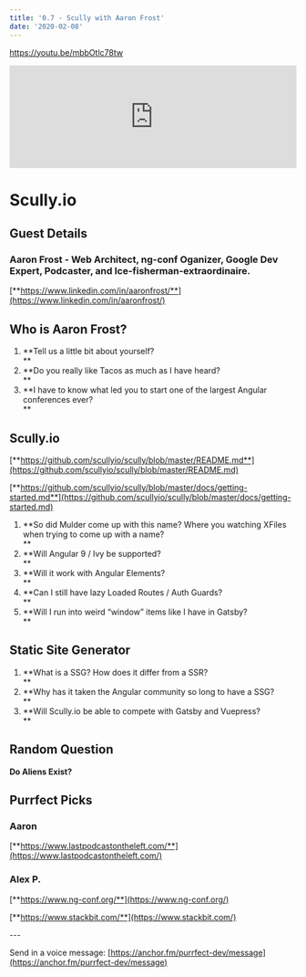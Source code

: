 ```yaml
---
title: '0.7 - Scully with Aaron Frost'
date: '2020-02-08'
---
```


https://youtu.be/mbbOtlc78tw

<iframe style="width: 100%; height: 180px;" src="https://anchor.fm/purrfect-dev/embed/episodes/0-7---Scully-with-Aaron-Frost-eanifc" width="100%" height="180px" frameborder="0" scrolling="no"></iframe>

# **Scully.io**

## **Guest Details**

### **Aaron Frost - Web Architect, ng-conf Oganizer, Google Dev Expert, Podcaster, and Ice-fisherman-extraordinaire.**

[**https://www.linkedin.com/in/aaronfrost/**](https://www.linkedin.com/in/aaronfrost/)

## **Who is Aaron Frost?**

1. **Tell us a little bit about yourself?  
   **
2. **Do you really like Tacos as much as I have heard?  
   **
3. **I have to know what led you to start one of the largest Angular conferences ever?  
   **

## **Scully.io**

[**https://github.com/scullyio/scully/blob/master/README.md**](https://github.com/scullyio/scully/blob/master/README.md)

[**https://github.com/scullyio/scully/blob/master/docs/getting-started.md**](https://github.com/scullyio/scully/blob/master/docs/getting-started.md)

1. **So did Mulder come up with this name? Where you watching XFiles when trying to come up with a name?  
   **
2. **Will Angular 9 / Ivy be supported?  
   **
3. **Will it work with Angular Elements?  
   **
4. **Can I still have lazy Loaded Routes / Auth Guards?  
   **
5. **Will I run into weird “window” items like I have in Gatsby?  
   **

## **Static Site Generator**

1. **What is a SSG? How does it differ from a SSR?  
   **
2. **Why has it taken the Angular community so long to have a SSG?  
   **
3. **Will Scully.io be able to compete with Gatsby and Vuepress?  
   **

## **Random Question**

**Do Aliens Exist?**

## **Purrfect Picks**

### **Aaron**

[**https://www.lastpodcastontheleft.com/**](https://www.lastpodcastontheleft.com/)

### **Alex P.**

[**https://www.ng-conf.org/**](https://www.ng-conf.org/)

[**https://www.stackbit.com/**](https://www.stackbit.com/)

\---

Send in a voice message: [https://anchor.fm/purrfect-dev/message](https://anchor.fm/purrfect-dev/message)
